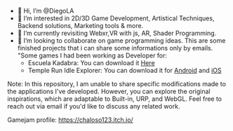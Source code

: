 - 👋 Hi, I’m @DiegoLA
- 👀 I’m interested in 2D/3D Game Development, Artistical Techniques, Backend solutions, Marketing tools & more.
- 🌱 I’m currently revisiting Webxr,VR with js, AR, Shader Programming.
- 💞️ I’m looking to collaborate on game programming ideas.
This are some finished projects that i can share some informations only by emails.
"Some games I had been working as Developer for:
  - Escuela Kadabra: You can download it <a href= "https://apkfab.com/escuela-kadabra-juego-de-comprensi%C3%B3n-lectora/com.EscuelaKadabra.Imnova/download?sha1=9f7323b260548cb7754812e739e24efeeeb597f9">Here</a>
  - Temple Run Idle Explorer: You can download it for <a href="https://play.google.com/store/apps/details?id=com.imangi.trie&hl=en_US&pli=1">Android</a> and <a href="https://apps.apple.com/au/app/temple-run-idle-explorers/id1556074395" > iOS </a>

Note: In this repository, I am unable to share specific modifications made to the applications I've developed. However, you can explore the original inspirations, which are adaptable to Built-in, URP, and WebGL. Feel free to reach out via email if you'd like to discuss any related work.

Gamejam profile:
https://chaloso123.itch.io/
<!---
DiegoWojak/DiegoWojak is a ✨ special ✨ repository because reasons (this file) appears on your GitHub profile.
You can click the Preview link to take a look at your changes.
--->
